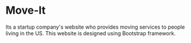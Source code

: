 # Move-It
Its a startup company's website who provides moving services to people living in the US. This website is designed using Bootstrap framework.
